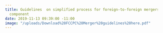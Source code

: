 ```yaml
---
title: Guidelines  on simplified process for foreign-to-foreign mergers with Nigerian
  component
date: 2019-11-13 09:39:00 -11:00
image: "/uploads/Download%20FCCPC%20Merger%20guidelines%20here.pdf"
---
```


